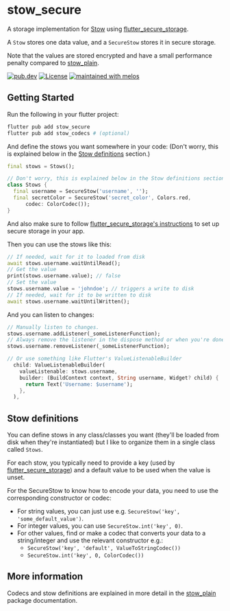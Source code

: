 # stow_secure

A storage implementation for [Stow] using [flutter_secure_storage].

A `Stow` stores one data value, and a `SecureStow` stores it in secure storage.

Note that the values are stored encrypted and have a small performance penalty
compared to [stow_plain].

[![pub.dev](https://img.shields.io/pub/v/stow_secure.svg)][stow_secure]
[![License](https://img.shields.io/github/license/adil192/stow)][license]
[![maintained with melos](https://img.shields.io/badge/maintained%20with-melos-f700ff.svg?style=flat-square)](https://github.com/invertase/melos)

## Getting Started

Run the following in your flutter project:

```bash
flutter pub add stow_secure
flutter pub add stow_codecs # (optional)
```

And define the stows you want somewhere in your code:
(Don't worry, this is explained below in the [Stow definitions](#stow-definitions) section.)

```dart
final stows = Stows();

// Don't worry, this is explained below in the Stow definitions section.
class Stows {
  final username = SecureStow('username', '');
  final secretColor = SecureStow('secret_color', Colors.red,
      codec: ColorCodec());
}
```

And also make sure to follow
[flutter_secure_storage's instructions][flutter_secure_storage]
to set up secure storage in your app.

Then you can use the stows like this:

```dart
// If needed, wait for it to loaded from disk
await stows.username.waitUntilRead();
// Get the value
print(stows.username.value); // false
// Set the value
stows.username.value = 'johndoe'; // triggers a write to disk
// If needed, wait for it to be written to disk
await stows.username.waitUntilWritten();
```

And you can listen to changes:

```dart
// Manually listen to changes.
stows.username.addListener(_someListenerFunction);
// Always remove the listener in the dispose method or when you're done.
stows.username.removeListener(_someListenerFunction);

// Or use something like Flutter's ValueListenableBuilder
  child: ValueListenableBuilder(
    valueListenable: stows.username,
    builder: (BuildContext context, String username, Widget? child) {
      return Text('Username: $username');
    },
  ),
```

## Stow definitions

You can define stows in any class/classes you want (they'll be loaded from disk when they're instantiated) but I like to organize them in a single class called `Stows`.

For each stow, you typically need to provide a key (used by [flutter_secure_storage]) and a default value to be used when the value is unset.

For the SecureStow to know how to encode your data, you need to use the corresponding constructor
or codec:
- For string values, you can just use e.g. `SecureStow('key', 'some_default_value')`.
- For integer values, you can use `SecureStow.int('key', 0)`.
- For other values, find or make a codec that converts your data to a string/integer and use the relevant constructor e.g.:
  - `SecureStow('key', 'default', ValueToStringCodec())`
  - `SecureStow.int('key', 0, ColorCodec())`

## More information

Codecs and stow definitions are explained in more detail in the [stow_plain](https://pub.dev/packages/stow_plain) package documentation.


[stow]: https://pub.dev/packages/stow
[license]: https://github.com/adil192/stow/blob/main/LICENSE
[stow_plain]: https://pub.dev/packages/stow_plain
[stow_secure]: https://pub.dev/packages/stow_secure
[flutter_secure_storage]: https://pub.dev/packages/flutter_secure_storage
